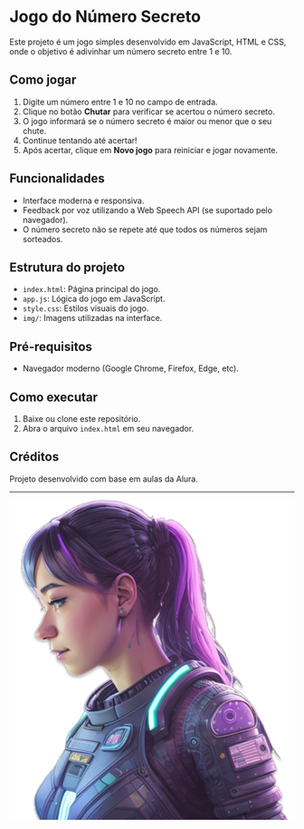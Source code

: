# Jogo do Número Secreto

Este projeto é um jogo simples desenvolvido em JavaScript, HTML e CSS, onde o objetivo é adivinhar um número secreto entre 1 e 10.

## Como jogar

1. Digite um número entre 1 e 10 no campo de entrada.
2. Clique no botão **Chutar** para verificar se acertou o número secreto.
3. O jogo informará se o número secreto é maior ou menor que o seu chute.
4. Continue tentando até acertar!
5. Após acertar, clique em **Novo jogo** para reiniciar e jogar novamente.

## Funcionalidades
- Interface moderna e responsiva.
- Feedback por voz utilizando a Web Speech API (se suportado pelo navegador).
- O número secreto não se repete até que todos os números sejam sorteados.

## Estrutura do projeto
- `index.html`: Página principal do jogo.
- `app.js`: Lógica do jogo em JavaScript.
- `style.css`: Estilos visuais do jogo.
- `img/`: Imagens utilizadas na interface.

## Pré-requisitos
- Navegador moderno (Google Chrome, Firefox, Edge, etc).

## Como executar
1. Baixe ou clone este repositório.
2. Abra o arquivo `index.html` em seu navegador.

## Créditos
Projeto desenvolvido com base em aulas da Alura.

---

![Screenshot do jogo](img/ia.png)
